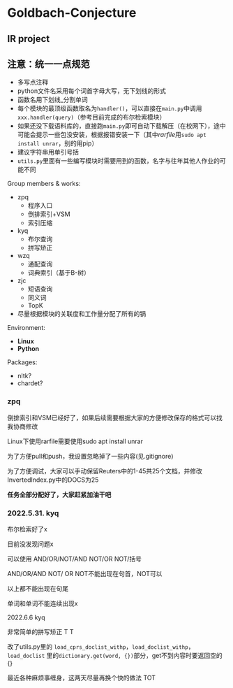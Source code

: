 # Goldbach-Conjecture
## IR project

## 注意：统一一点规范
* 多写点注释
* python文件名采用每个词首字母大写，无下划线的形式
* 函数名用下划线_分割单词
* 每个模块的最顶级函数取名为`handler()`，可以直接在`main.py`中调用`xxx.handler(query)`（参考目前完成的布尔检索模块）
* 如果还没下载语料库的，直接跑`main.py`即可自动下载解压（在校网下），途中可能会提示一些包没安装，根据报错安装一下（其中*rarfile*用`sudo apt install unrar`，别的用pip）
* 建议字符串用单引号括
* `utils.py`里面有一些编写模块时需要用到的函数，名字与往年其他人作业的可能不同


Group members & works: 
* zpq
  *  程序入口
  *  倒排索引+VSM
  *  索引压缩
* kyq
  * 布尔查询
  * 拼写矫正
* wzq
  * 通配查询
  * 词典索引（基于B-树）
* zjc
  * 短语查询
  * 同义词
  * TopK
* 尽量根据模块的关联度和工作量分配了所有的锅

Environment: 
* **Linux**
* **Python**

Packages: 
* nltk?
* chardet?


### zpq

倒排索引和VSM已经好了，如果后续需要根据大家的方便修改保存的格式可以找我协商修改

Linux下使用rarfile需要使用sudo apt install unrar

为了方便pull和push，我设置忽略掉了一些内容(见.gitignore)

为了方便调试，大家可以手动保留Reuters中的1-45共25个文档，并修改InvertedIndex.py中的DOCS为25

**任务全部分配好了，大家赶紧加油干吧**



### 2022.5.31. kyq

布尔检索好了x

目前没发现问题x

可以使用 AND/OR/NOT/AND NOT/OR NOT/括号

AND/OR/AND NOT/ OR NOT不能出现在句首，NOT可以

以上都不能出现在句尾

单词和单词不能连续出现x

2022.6.6 kyq

非常简单的拼写矫正 T T

改了utils.py里的 `load_cprs_doclist_withp`，`load_doclist_withp`，`load_doclist` 里的`dictionary.get(word, {})`部分，get不到内容时要返回空的{}

最近各种麻烦事缠身，这两天尽量再换个快的做法 TOT
